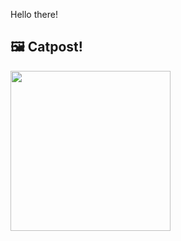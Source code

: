 Hello there!



## 🖼️ Catpost!

<sub>
    <img src="https://cdn2.thecatapi.com/images/9BcqMF7sH.png" height="256">
</sub>


